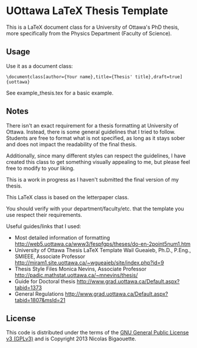 UOttawa LaTeX Thesis Template
================================

This is a LaTeX document class for a University of Ottawa's PhD thesis, more
specifically from the Physics Department (Faculty of Science).

Usage
-------------------------
Use it as a document class:

    \documentclass[author={Your name},title={Thesis' title},draft=true]{uottawa}

See example_thesis.tex for a basic example.

Notes
-------------------------
There isn't an exact requirement for a thesis formatting at University of Ottawa.
Instead, there is some general guidelines that I tried to follow. Students are
free to format what is not specified, as long as it stays sober and does not
impact the readability of the final thesis.

Additionally, since many different styles can respect the guidelines, I have
created this class to get something visually appealing to me, but please feel
free to modify to your liking.

This is a work in progress as I haven't submitted the final version of my thesis.

This LaTeX class is based on the letterpaper class.

You should verify with your department/faculty/etc. that the template you use
respect their requirements.


Useful guides/links that I used:
 * Most detailed information of formatting
   http://web5.uottawa.ca/www3/fespfgps/theses/do-en-2point5num1.htm
 * University of Ottawa Thesis LaTeX Template
   Wail Gueaieb, Ph.D., P.Eng., SMIEEE, Associate Professor
   http://miram1.site.uottawa.ca/~wgueaieb/site/index.php?id=9
 * Thesis Style Files
   Monica Nevins, Associate Professor
   http://padic.mathstat.uottawa.ca/~mnevins/thesis/
 * Guide for Doctoral thesis
   http://www.grad.uottawa.ca/Default.aspx?tabid=1373
 * General Regulations
   http://www.grad.uottawa.ca/Default.aspx?tabid=1807&msId=21

License
-------------------------

This code is distributed under the terms of the [GNU General Public License v3 (GPLv3)](http://www.gnu.org/licenses/gpl.html) and is Copyright 2013 Nicolas Bigaouette.


